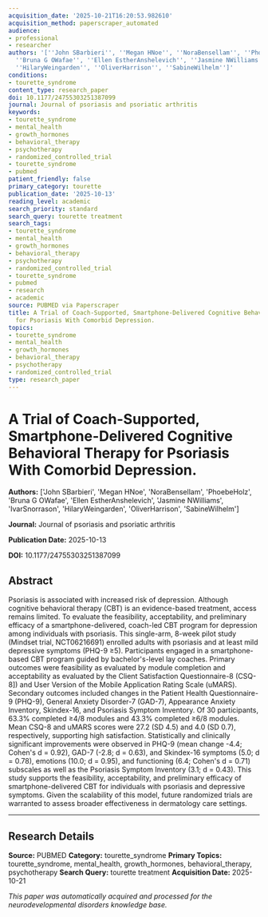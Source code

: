 ```yaml
---
acquisition_date: '2025-10-21T16:20:53.982610'
acquisition_method: paperscraper_automated
audience:
- professional
- researcher
authors: '[''John SBarbieri'', ''Megan HNoe'', ''NoraBensellam'', ''PhoebeHolz'',
  ''Bruna G OWafae'', ''Ellen EstherAnshelevich'', ''Jasmine NWilliams'', ''IvarSnorrason'',
  ''HilaryWeingarden'', ''OliverHarrison'', ''SabineWilhelm'']'
conditions:
- tourette_syndrome
content_type: research_paper
doi: 10.1177/24755303251387099
journal: Journal of psoriasis and psoriatic arthritis
keywords:
- tourette_syndrome
- mental_health
- growth_hormones
- behavioral_therapy
- psychotherapy
- randomized_controlled_trial
- tourette_syndrome
- pubmed
patient_friendly: false
primary_category: tourette
publication_date: '2025-10-13'
reading_level: academic
search_priority: standard
search_query: tourette treatment
search_tags:
- tourette_syndrome
- mental_health
- growth_hormones
- behavioral_therapy
- psychotherapy
- randomized_controlled_trial
- tourette_syndrome
- pubmed
- research
- academic
source: PUBMED via Paperscraper
title: A Trial of Coach-Supported, Smartphone-Delivered Cognitive Behavioral Therapy
  for Psoriasis With Comorbid Depression.
topics:
- tourette_syndrome
- mental_health
- growth_hormones
- behavioral_therapy
- psychotherapy
- randomized_controlled_trial
type: research_paper
---
```


# A Trial of Coach-Supported, Smartphone-Delivered Cognitive Behavioral Therapy for Psoriasis With Comorbid Depression.

**Authors:** ['John SBarbieri', 'Megan HNoe', 'NoraBensellam', 'PhoebeHolz', 'Bruna G OWafae', 'Ellen EstherAnshelevich', 'Jasmine NWilliams', 'IvarSnorrason', 'HilaryWeingarden', 'OliverHarrison', 'SabineWilhelm']

**Journal:** Journal of psoriasis and psoriatic arthritis

**Publication Date:** 2025-10-13

**DOI:** 10.1177/24755303251387099

## Abstract

Psoriasis is associated with increased risk of depression. Although cognitive behavioral therapy (CBT) is an evidence-based treatment, access remains limited. To evaluate the feasibility, acceptability, and preliminary efficacy of a smartphone-delivered, coach-led CBT program for depression among individuals with psoriasis. This single-arm, 8-week pilot study (Mindset trial, NCT06216691) enrolled adults with psoriasis and at least mild depressive symptoms (PHQ-9 ≥5). Participants engaged in a smartphone-based CBT program guided by bachelor's-level lay coaches. Primary outcomes were feasibility as evaluated by module completion and acceptability as evaluated by the Client Satisfaction Questionnaire-8 (CSQ-8]) and User Version of the Mobile Application Rating Scale (uMARS). Secondary outcomes included changes in the Patient Health Questionnaire-9 (PHQ-9), General Anxiety Disorder-7 (GAD-7), Appearance Anxiety Inventory, Skindex-16, and Psoriasis Symptom Inventory. Of 30 participants, 63.3% completed ≥4/8 modules and 43.3% completed ≥6/8 modules. Mean CSQ-8 and uMARS scores were 27.2 (SD 4.5) and 4.0 (SD 0.7), respectively, supporting high satisfaction. Statistically and clinically significant improvements were observed in PHQ-9 (mean change -4.4; Cohen's d = 0.92), GAD-7 (-2.8; d = 0.63), and Skindex-16 symptoms (5.0; d = 0.78), emotions (10.0; d = 0.95), and functioning (6.4; Cohen's d = 0.71) subscales as well as the Psoriasis Symptom Inventory (3.1; d = 0.43). This study supports the feasibility, acceptability, and preliminary efficacy of smartphone-delivered CBT for individuals with psoriasis and depressive symptoms. Given the scalability of this model, future randomized trials are warranted to assess broader effectiveness in dermatology care settings.

---

## Research Details

**Source:** PUBMED
**Category:** tourette_syndrome
**Primary Topics:** tourette_syndrome, mental_health, growth_hormones, behavioral_therapy, psychotherapy
**Search Query:** tourette treatment
**Acquisition Date:** 2025-10-21

*This paper was automatically acquired and processed for the neurodevelopmental disorders knowledge base.*
